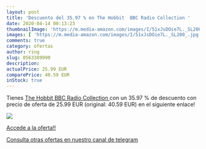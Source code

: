 ```yaml
---
layout: post
title: 'Descuento del 35.97 % en The Hobbit  BBC Radio Collection '
date: 2020-04-14 00:13:23
thumbnailImage: 'https://m.media-amazon.com/images/I/51xJsDOie7L._SL200_.jpg'
images: [ 'https://m.media-amazon.com/images/I/51xJsDOie7L._SL200_.jpg' ]
comments: true
category: ofertas
author: ring
slug: 0563389990
description:
actualPrice: 25.99 EUR
comparePrice: 40.59 EUR
inStock: true
---
```


Tienes [The Hobbit  BBC Radio Collection ](https://www.amazon.es/dp/0563389990/?tag=redken-21) con un 35.97 % de descuento con precio de oferta de 25.99 EUR (original: 40.59 EUR) en el siguiente enlace!

[![](https://m.media-amazon.com/images/I/51xJsDOie7L._SL200_.jpg)](https://www.amazon.es/dp/0563389990/?tag=redken-21)

[Accede a la oferta!!](https://www.amazon.es/dp/0563389990/?tag=redken-21)

[Consulta otras ofertas en nuestro canal de telegram](https://t.me/s/ofertas25)
